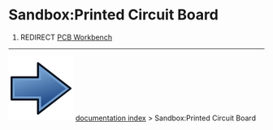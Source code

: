 # Sandbox:Printed Circuit Board
1.  REDIRECT [PCB Workbench](PCB_Workbench.md)



---
![](images/Button_right.svg) [documentation index](../README.md) > Sandbox:Printed Circuit Board
